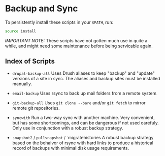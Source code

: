 # Backup and Sync

To persistently install these scripts in your `$PATH`, run:

```bash
source install
```

*IMPORTANT NOTE:* These scripts have not gotten much use in quite a while, and might need some maintenance before being servicable again.

## Index of Scripts

- `drupal-backup-all`
Uses Drush aliases to keep "backup" and "update" versions of a site in sync. The aliases and backup sites must be installed manually.

- `email-backup`
Uses rsync to back up mail folders from a remote system.

- `git-backup-all`
Uses `git clone --bare` and/or `git fetch` to mirror remote git repositories.

- `syncwith`
Run a two-way sync with another machine. Very convenient, but has some shortcomings, and can be dangerous if not used carefuly. Only use in conjunction with a robust backup strategy.

- `snapshot2` / `pullsnapshot` / `migratehistories
A robust backup strategy based on the behaivor of rsync with hard links to produce a historical record of backups with minimal disk usage requirements.
